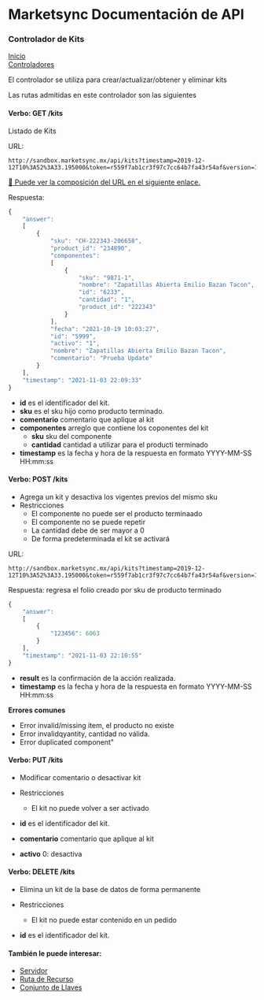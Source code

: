 # Marketsync Documentación de API 
### Controlador de Kits

[Inicio](https://github.com/hvalles/marketsync)  
[Controladores](/links/controller.md)

El controlador se utiliza para crear/actualizar/obtener y eliminar kits

Las rutas admitidas en este controlador son las siguientes

#### Verbo: GET /kits

Listado de Kits

URL:
```HTTP
http://sandbox.marketsync.mx/api/kits?timestamp=2019-12-12T10%3A52%3A33.195000&token=r559f7ab1cr3f97c7cc64b7fa43r54af&version=1.0&signature=e48273e6a215eb5afda5ea52919e698fadf90691df5a1090f90f578e279dae32
```

[:link: Puede ver la composición del URL en el siguiente enlace.](/links/url.md)

Respuesta:
```javascript
{
    "answer":
    [
        {
            "sku": "CH-222343-206658",
            "product_id": "234890",
            "componentes":
            [
                {
                    "sku": "9871-1",
                    "nombre": "Zapatillas Abierta Emilio Bazan Tacon",
                    "id": "6233",
                    "cantidad": "1",
                    "product_id": "222343"
                }
            ],
            "fecha": "2021-10-19 10:03:27",
            "id": "5999",
            "activo": "1",
            "nombre": "Zapatillas Abierta Emilio Bazan Tacon",
            "comentario": "Prueba Update"
        }
    ],
    "timestamp": "2021-11-03 22:09:33"
}
```

- **id** es el identificador del kit.
- **sku** es el sku hijo como producto terminado.
- **comentario** comentario que aplique al kit
- **componentes** arreglo que contiene los coponentes del kit
    - **sku** sku del componente
    - **cantidad** cantidad a utilizar para el producti terminado
- **timestamp** es la fecha y hora de la respuesta en formato YYYY-MM-SS HH:mm:ss

#### Verbo: POST /kits

- Agrega un kit y desactiva los vigentes previos del mismo sku
- Restricciones
    - El componente no puede ser el producto terminaado
    - El componente no se puede repetir
    - La cantidad debe de ser mayor a 0
    - De forma predeterminada el kit se activará

URL:
```HTTP
http://sandbox.marketsync.mx/api/kits?timestamp=2019-12-12T10%3A52%3A33.195000&token=r559f7ab1cr3f97c7cc64b7fa43r54af&version=1.0&signature=e48273e6a215eb5afda5ea52919e698fadf90691df5a1090f90f578e279dae32
```
Respuesta: regresa el folio creado por sku de producto terminado
```javascript
{
    "answer":
    [
        {
            "123456": 6063
        }
    ],
    "timestamp": "2021-11-03 22:10:55"
}
```

- **result** es la confirmación de la acción realizada.
- **timestamp** es la fecha y hora de la respuesta en formato YYYY-MM-SS HH:mm:ss

**Errores comunes**
- Error invalid/missing item, el producto no existe
- Error invalidqyantity, cantidad no válida.
- Error duplicated component"

#### Verbo: PUT /kits

- Modificar comentario o desactivar kit
- Restricciones
    - El kit no puede volver a ser activado

- **id** es el identificador del kit.
- **comentario** comentario que aplique al kit
- **activo** 0: desactiva

#### Verbo: DELETE /kits

- Elimina un kit de la base de datos de forma permanente
- Restricciones
    - El kit no puede estar contenido en un pedido

- **id** es el identificador del kit.


#### También le puede interesar:

- [Servidor](/links/server.md)
- [Ruta de Recurso](/links/url.md)
- [Conjunto de Llaves](/links/keys.md)

